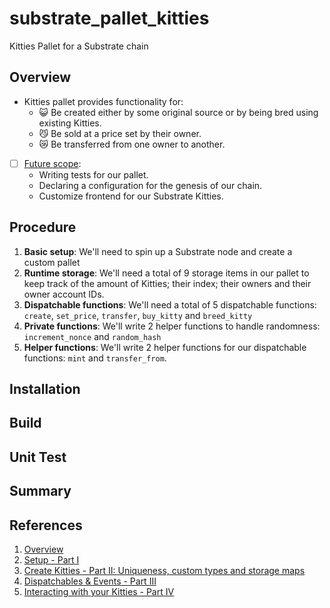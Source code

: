 # substrate_pallet_kitties

Kitties Pallet for a Substrate chain

## Overview

- Kitties pallet provides functionality for:
  - 😺 Be created either by some original source or by being bred using existing Kitties.
  - 😼 Be sold at a price set by their owner.
  - 😿 Be transferred from one owner to another.
- [ ] <u>Future scope</u>:
  - Writing tests for our pallet.
  - Declaring a configuration for the genesis of our chain.
  - Customize frontend for our Substrate Kitties.

## Procedure

1. **Basic setup**: We'll need to spin up a Substrate node and create a custom pallet
2. **Runtime storage**: We'll need a total of 9 storage items in our pallet to keep track of the amount of Kitties; their index; their owners and their owner account IDs.
3. **Dispatchable functions**: We'll need a total of 5 dispatchable functions: `create`, `set_price`, `transfer`, `buy_kitty` and `breed_kitty`
4. **Private functions**: We'll write 2 helper functions to handle randomness: `increment_nonce` and `random_hash`
5. **Helper functions**: We'll write 2 helper functions for our dispatchable functions: `mint` and `transfer_from`.

## Installation

<!-- TODO: -->

## Build

<!-- TODO: -->

## Unit Test

<!-- TODO: -->

## Summary

<!-- TODO: -->

## References

1. [Overview](https://learn.figment.io/tutorials/substrate-kitties-overview)
2. [Setup - Part I](https://learn.figment.io/tutorials/substrate-kitties-setup)
3. [Create Kitties - Part II: Uniqueness, custom types and storage maps](https://learn.figment.io/tutorials/substrate-kitties-create-kitties)
4. [Dispatchables & Events - Part III](https://learn.figment.io/tutorials/substrate-kitties-dispatchables-and-events)
5. [Interacting with your Kitties - Part IV](https://learn.figment.io/tutorials/substrate-kitties-interacting-functions)
